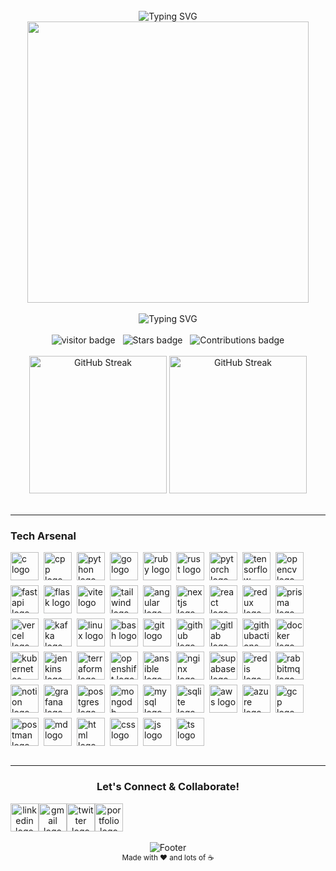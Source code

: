 <br clear="both">

<div align="center">
  <img src="https://readme-typing-svg.herokuapp.com?font=Fira+Code&weight=600&size=28&duration=3000&pause=1000&color=8413f7&center=true&vCenter=true&width=750&lines=Welcome+to+Mohamed+Fathy's+Coding+Universe" alt="Typing SVG" />
</div>

<div align="center">
  <img height="450" src="https://cdna.artstation.com/p/assets/images/images/028/102/058/original/pixel-jeff-matrix-s.gif?1593487263" alt=""/>
</div>

<br clear="both">

<div align="center">
  <img src="https://readme-typing-svg.herokuapp.com?font=Fira+Code&size=24&pause=1000&center=true&multiline=true&&color=D8008F&vCenter=true&width=465&height=70&lines=Artificial+Intelligence+Engineer;MLOps/LLMOps+Engineer;" alt="Typing SVG">
</div>

<br clear="both">

<div align="center">
  <img src="https://visitor-badge.laobi.icu/badge?page_id=ShwaTech.ShwaTech&style=social" alt="visitor badge"/>
  &nbsp;
  <img src="https://img.shields.io/github/stars/ShwaTech?style=social" alt="Stars badge"/>
  &nbsp;
  <img src="https://img.shields.io/badge/Contributions-300%2B-brightgreen" alt="Contributions badge"/>
</div>

<br clear="both">

<div align="center">

  <img height="220em" src="https://stats.hyo.dev/api/github-stats-advanced?login=ShwaTech" alt="GitHub Streak"/>
  <img height="220em" src="https://github-readme-stats.vercel.app/api/top-langs/?username=ShwaTech&&hide=kotlin&&locale=en&hide_title=true&layout=compact&langs_count=8&theme=nord&hide_border=true&border_radius=6&bg_color=26272D" alt="GitHub Streak"/> 
</div>

<br>

---

<h3 align="left">
    Tech Arsenal
</h3>

<div align="left" style="display: flex; gap: .5rem; flex-wrap: wrap;">
  <img src="https://skillicons.dev/icons?i=c&theme=dark" width="45" height="45" alt="c logo"/>
  <img src="https://skillicons.dev/icons?i=cpp&theme=dark" width="45" height="45" alt="cpp logo"/>
  <img src="https://skillicons.dev/icons?i=python&theme=dark" width="45" height="45" alt="python logo"/>
  <img src="https://skillicons.dev/icons?i=go&theme=dark" width="45" height="45" alt="go logo"/>
  <img src="https://skillicons.dev/icons?i=ruby&theme=dark" width="45" height="45" alt="ruby logo"/>
  <img src="https://skillicons.dev/icons?i=rust&theme=dark" width="45" height="45" alt="rust logo"/>
  <img src="https://skillicons.dev/icons?i=pytorch&theme=dark" width="45" height="45" alt="pytorch logo"/>
  <img src="https://skillicons.dev/icons?i=tensorflow&theme=dark" width="45" height="45" alt="tensorflow logo"/>
  <img src="https://skillicons.dev/icons?i=opencv&theme=dark" width="45" height="45" alt="opencv logo"/>
  <img src="https://skillicons.dev/icons?i=fastapi&theme=dark" width="45" height="45" alt="fastapi logo"/>
  <img src="https://skillicons.dev/icons?i=flask&theme=dark" width="45" height="45" alt="flask logo"/>
  <img src="https://skillicons.dev/icons?i=vite&theme=dark" width="45" height="45" alt="vite logo"/>
  <img src="https://skillicons.dev/icons?i=tailwind&theme=dark" width="45" height="45" alt="tailwind logo"/>
  <img src="https://skillicons.dev/icons?i=angular&theme=dark" width="45" height="45" alt="angular logo"/>
  <img src="https://skillicons.dev/icons?i=nextjs&theme=dark" width="45" height="45" alt="nextjs logo"/>
  <img src="https://skillicons.dev/icons?i=react&theme=dark" width="45" height="45" alt="react logo"/>
  <img src="https://skillicons.dev/icons?i=redux&theme=dark" width="45" height="45" alt="redux logo"/>
  <img src="https://skillicons.dev/icons?i=prisma&theme=dark" width="45" height="45" alt="prisma logo"/>
  <img src="https://skillicons.dev/icons?i=vercel&theme=dark" width="45" height="45" alt="vercel logo"/>
  <img src="https://skillicons.dev/icons?i=kafka&theme=dark" width="45" height="45" alt="kafka logo"/>
  <img src="https://skillicons.dev/icons?i=linux&theme=dark" width="45" height="45"  alt="linux logo"/>
  <img src="https://skillicons.dev/icons?i=bash&theme=dark" width="45" height="45"  alt="bash logo"/>
  <img src="https://skillicons.dev/icons?i=git&theme=dark" width="45" height="45" alt="git logo"/>
  <img src="https://skillicons.dev/icons?i=github&theme=dark" height="45",width="45"  alt="github logo"/>
  <img src="https://skillicons.dev/icons?i=gitlab&theme=dark" width="45" height="45" alt="gitlab logo"/>
  <img src="https://skillicons.dev/icons?i=githubactions&theme=dark" width="45" height="45" alt="githubactions logo"/>
  <img src="https://skillicons.dev/icons?i=docker&theme=dark" width="45" height="45" alt="docker logo"/>
  <img src="https://skillicons.dev/icons?i=kubernetes&theme=dark" width="45" height="45" alt="kubernetes logo"/>
  <img src="https://skillicons.dev/icons?i=jenkins&theme=dark" width="45" height="45" alt="jenkins logo"/>
  <img src="https://skillicons.dev/icons?i=terraform&theme=dark" width="45" height="45"  alt="terraform logo"/>
  <img src="https://skillicons.dev/icons?i=openshift&theme=dark" width="45" height="45" alt="openshift logo"/>
  <img src="https://skillicons.dev/icons?i=ansible&theme=dark" width="45" height="45" alt="ansible logo"/>
  <img src="https://skillicons.dev/icons?i=nginx&theme=dark" width="45" height="45" alt="nginx logo"/>
  <img src="https://skillicons.dev/icons?i=supabase&theme=dark" width="45" height="45" alt="supabase logo"/>
  <img src="https://skillicons.dev/icons?i=redis&theme=dark" width="45" height="45" alt="redis logo"/>
  <img src="https://skillicons.dev/icons?i=rabbitmq&theme=dark" width="45" height="45" alt="rabbitmq logo"/>
  <img src="https://skillicons.dev/icons?i=prometheus&theme=light" width="45" height="45" alt="notion logo"/>
  <img src="https://skillicons.dev/icons?i=grafana&theme=dark" width="45" height="45" alt="grafana logo"/>
  <img src="https://skillicons.dev/icons?i=postgres&theme=dark" width="45" height="45" alt="postgres logo"/>
  <img src="https://skillicons.dev/icons?i=mongodb&theme=dark" width="45" height="45" alt="mongodb logo"/>
  <img src="https://skillicons.dev/icons?i=mysql&theme=dark" width="45" height="45" alt="mysql logo"/>
  <img src="https://skillicons.dev/icons?i=sqlite&theme=dark" width="45" height="45" alt="sqlite logo"/>
  <img src="https://skillicons.dev/icons?i=aws&theme=dark" width="45" height="45" alt="aws logo"/>
  <img src="https://skillicons.dev/icons?i=azure&theme=dark" width="45" height="45" alt="azure logo"/>
  <img src="https://skillicons.dev/icons?i=gcp&theme=dark" width="45" height="45" alt="gcp logo"/>
  <img src="https://skillicons.dev/icons?i=postman&theme=dark" width="45" height="45" alt="postman logo"/>
  <img src="https://skillicons.dev/icons?i=md&theme=dark" width="45" height="45" alt="md logo"/>
  <img src="https://skillicons.dev/icons?i=html&theme=dark" width="45" height="45" alt="html logo"/>
  <img src="https://skillicons.dev/icons?i=css&theme=dark" width="45" height="45" alt="css logo"/>
  <img src="https://skillicons.dev/icons?i=js&theme=dark" width="45" height="45" alt="js logo"/>
  <img src="https://skillicons.dev/icons?i=ts&theme=dark" width="45" height="45" alt="ts logo"/>
</div>

<br>

---

<h3 align="center">
    Let's Connect & Collaborate!
</h3>

<div align="center" style="display: flex; flex-wrap: wrap;">
  <a href="https://www.linkedin.com/in/shwatech/" target="_blank">
    <img src="https://skillicons.dev/icons?i=linkedin&theme=dark" width="45" height="45" alt="linkedin logo"/>
  </a>
  <a href="mailto:mohamedfatmak141@gmail.com" target="_blank">
    <img src="https://skillicons.dev/icons?i=gmail&theme=light" width="45" height="45" alt="gmail logo"/>
  </a>
  <a href="https://x.com/MohamedFat10722?s=09" target="_blank">
    <img src="https://skillicons.dev/icons?i=twitter&theme=dark" width="45" height="45" alt="twitter logo"/>
  </a>
  <a href="https://ShwaTech.github.io/" target="_blank">
    <img src="https://github.com/user-attachments/assets/8c2dd661-6d21-45d9-a1fb-371456aed820" width="45" height="45" alt="portfolio logo"/>
  </a>
</div>

<br>

<div align="center">
  <img src="https://capsule-render.vercel.app/api?type=waving&color=gradient&height=100&section=footer&text=Thanks%20for%20visiting!&fontSize=16&fontAlignY=65&desc=Let's%20build%20something%20amazing%20together&descAlignY=45&descAlign=center" alt="Footer"/>
</div>

<div align="center">
  <sub>Made with ❤️ and lots of ☕</sub>
</div>
